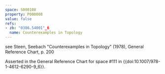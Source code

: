 ```yaml
---
space: S000108
property: P000008
value: false
refs:
- zb: "0386.54001"_6
  name: Counterexamples in Topology
---
```


see Steen, Seebach "Counterexamples in Topology" (1978), General Reference Chart, p. 200

Asserted in the General Reference Chart for space #111 in
{{doi:10.1007/978-1-4612-6290-9_6}}.
